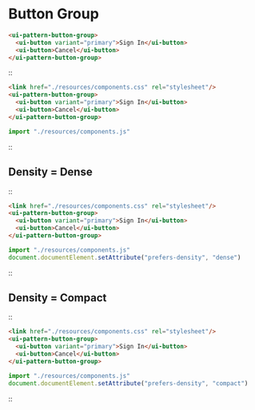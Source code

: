 <!--
type: page
title: Button Group
location: ./patterns/button-group
layout: default
-->

# Button Group

```html
<ui-pattern-button-group>
  <ui-button variant="primary">Sign In</ui-button>
  <ui-button>Cancel</ui-button>
</ui-pattern-button-group>
```

::
```html
<link href="./resources/components.css" rel="stylesheet"/>
<ui-pattern-button-group>
  <ui-button variant="primary">Sign In</ui-button>
  <ui-button>Cancel</ui-button>
</ui-pattern-button-group>
```
```js
import "./resources/components.js"
```
::


## Density = Dense
::
```html
<link href="./resources/components.css" rel="stylesheet"/>
<ui-pattern-button-group>
  <ui-button variant="primary">Sign In</ui-button>
  <ui-button>Cancel</ui-button>
</ui-pattern-button-group>
```
```js
import "./resources/components.js"
document.documentElement.setAttribute("prefers-density", "dense")
```
::

## Density = Compact
::
```html
<link href="./resources/components.css" rel="stylesheet"/>
<ui-pattern-button-group>
  <ui-button variant="primary">Sign In</ui-button>
  <ui-button>Cancel</ui-button>
</ui-pattern-button-group>
```
```js
import "./resources/components.js"
document.documentElement.setAttribute("prefers-density", "compact")
```
::